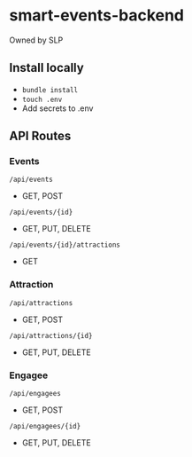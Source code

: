 # smart-events-backend
Owned by SLP

## Install locally
* `bundle install`
* `touch .env`
* Add secrets to .env

## API Routes
### Events
`/api/events`
- GET, POST

`/api/events/{id}`
- GET, PUT, DELETE

`/api/events/{id}/attractions`
- GET

### Attraction
`/api/attractions`
- GET, POST

`/api/attractions/{id}`
- GET, PUT, DELETE

### Engagee
`/api/engagees`
- GET, POST

`/api/engagees/{id}`
- GET, PUT, DELETE